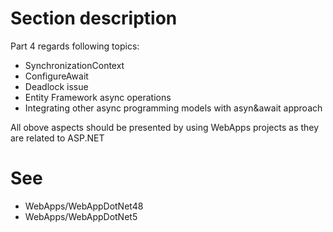 # Section description

Part 4 regards following topics:

- SynchronizationContext
- ConfigureAwait
- Deadlock issue
- Entity Framework async operations
- Integrating other async programming models with asyn&await approach

All obove aspects should be presented by using WebApps projects as they are related to ASP.NET

# See
- WebApps/WebAppDotNet48
- WebApps/WebAppDotNet5
